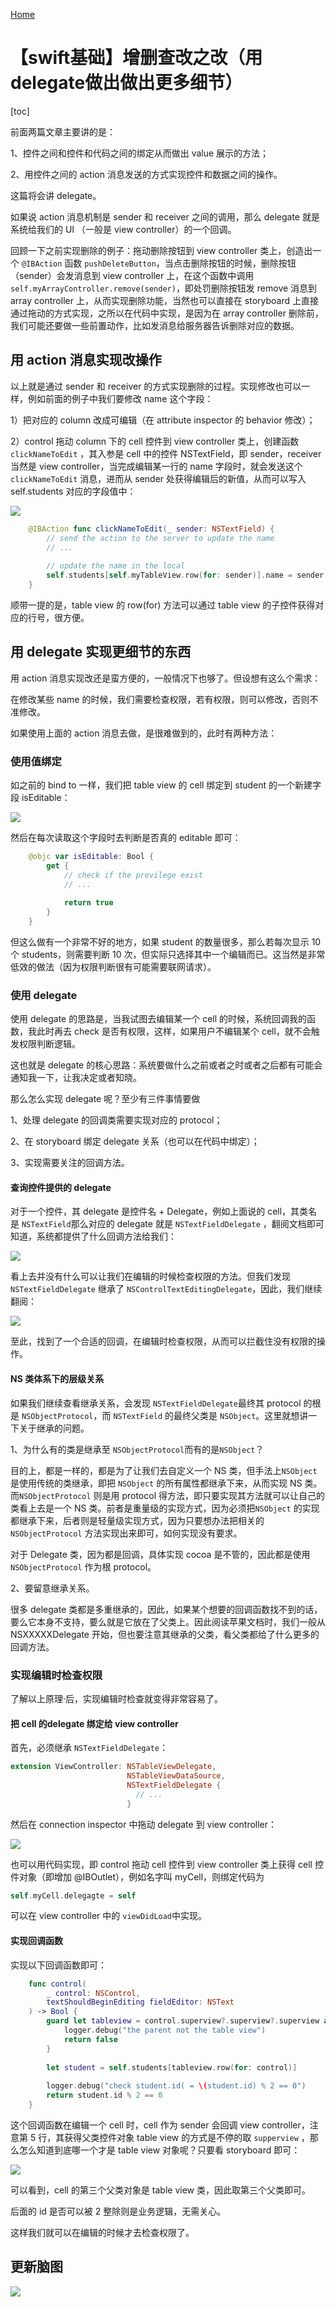 [Home](https://wecache.com)

# 【swift基础】增删查改之改（用delegate做出做出更多细节）

[toc]

前面两篇文章主要讲的是：

1、控件之间和控件和代码之间的绑定从而做出 value 展示的方法；

2、用控件之间的 action 消息发送的方式实现控件和数据之间的操作。

这篇将会讲 delegate。

如果说 action 消息机制是 sender 和 receiver 之间的调用，那么 delegate 就是系统给我们的 UI （一般是 view controller）的一个回调。

回顾一下之前实现删除的例子：拖动删除按钮到 view controller 类上，创造出一个 `@IBAction` 函数 `pushDeleteButton`，当点击删除按钮的时候，删除按钮（sender）会发消息到 view controller 上，在这个函数中调用 `self.myArrayController.remove(sender)`，即处罚删除按钮发 remove 消息到 array controller 上，从而实现删除功能，当然也可以直接在 storyboard 上直接通过拖动的方式实现，之所以在代码中实现，是因为在 array controller 删除前，我们可能还要做一些前置动作，比如发消息给服务器告诉删除对应的数据。

## 用 action 消息实现改操作

以上就是通过 sender 和 receiver 的方式实现删除的过程。实现修改也可以一样，例如前面的例子中我们要修改 name 这个字段：

1）把对应的 column 改成可编辑（在 attribute inspector 的 behavior 修改）；

2）control 拖动 column 下的 cell 控件到 view controller 类上，创建函数 `clickNameToEdit` ，其入参是 cell 中的控件 NSTextField，即 sender，receiver 当然是 view controller，当完成编辑某一行的 name 字段时，就会发送这个 `clickNameToEdit` 消息，进而从 sender 处获得编辑后的新值，从而可以写入 self.students 对应的字段值中：

![](https://wecache.com/appledev/swift-editable1.png)

```swift
    @IBAction func clickNameToEdit(_ sender: NSTextField) {
        // send the action to the server to update the name
        // ...
      
        // update the name in the local
        self.students[self.myTableView.row(for: sender)].name = sender.stringValue
    }
```

顺带一提的是，table view 的 row(for) 方法可以通过 table view 的子控件获得对应的行号，很方便。

## 用 delegate 实现更细节的东西

用 action 消息实现改还是蛮方便的，一般情况下也够了。但设想有这么个需求：

在修改某些 name 的时候，我们需要检查权限，若有权限，则可以修改，否则不准修改。

如果使用上面的 action 消息去做，是很难做到的，此时有两种方法：

### 使用值绑定

如之前的 bind to 一样，我们把 table view 的 cell 绑定到 student 的一个新建字段 isEditable：

![](https://wecache.com/appledev/swift-editable2.png)

然后在每次读取这个字段时去判断是否真的 editable 即可：

```swift
    @objc var isEditable: Bool {
        get {
            // check if the previlege exist
            // ...
            
            return true
        }
    }
```

但这么做有一个非常不好的地方，如果 student 的数量很多，那么若每次显示 10 个 students，则需要判断 10 次，但实际只选择其中一个编辑而已。这当然是非常低效的做法（因为权限判断很有可能需要联网请求）。

### 使用 delegate

使用 delegate 的思路是，当我试图去编辑某一个 cell 的时候，系统回调我的函数，我此时再去 check 是否有权限，这样，如果用户不编辑某个 cell，就不会触发权限判断逻辑。

这也就是 delegate 的核心思路：系统要做什么之前或者之时或者之后都有可能会通知我一下，让我决定或者知晓。

那么怎么实现 delegate 呢？至少有三件事情要做

1、处理 delegate 的回调类需要实现对应的 protocol；

2、在 storyboard 绑定 delegate 关系（也可以在代码中绑定）；

3、实现需要关注的回调方法。

#### 查询控件提供的 delegate

对于一个控件，其 delegate 是控件名 + Delegate，例如上面说的 cell，其类名是 `NSTextField`那么对应的 delegate 就是 `NSTextFieldDelegate` ，翻阅文档即可知道，系统都提供了什么回调方法给我们：

![](https://wecache.com/appledev/swift-editable3.png)

看上去并没有什么可以让我们在编辑的时候检查权限的方法。但我们发现 `NSTextFieldDelegate` 继承了 `NSControlTextEditingDelegate`，因此，我们继续翻阅：

![](https://wecache.com/appledev/swift-editable4.png)

至此，找到了一个合适的回调，在编辑时检查权限，从而可以拦截住没有权限的操作。

#### NS 类体系下的层级关系

如果我们继续查看继承关系，会发现 `NSTextFieldDelegate`最终其 protocol 的根是 `NSObjectProtocol`，而 `NSTextField` 的最终父类是 `NSObject`。这里就想讲一下关于继承的问题。

1、为什么有的类是继承至 `NSObjectProtocol`而有的是`NSObject`？

目的上，都是一样的，都是为了让我们去自定义一个 NS 类，但手法上`NSObject` 是使用传统的类继承，即把 `NSObject` 的所有属性都继承下来，从而实现 NS 类。而`NSObjectProtocol` 则是用 protocol 得方法，即只要实现其方法就可以让自己的类看上去是一个 NS 类。前者是重量级的实现方式，因为必须把`NSObject` 的实现都继承下来，后者则是轻量级实现方式，因为只要想办法把相关的`NSObjectProtocol` 方法实现出来即可，如何实现没有要求。

对于 Delegate 类，因为都是回调，具体实现 cocoa 是不管的，因此都是使用 `NSObjectProtocol` 作为根 protocol。

2、要留意继承关系。

很多 delegate 类都是多重继承的，因此，如果某个想要的回调函数找不到的话，要么它本身不支持，要么就是它放在了父类上。因此阅读苹果文档时，我们一般从 NSXXXXXDelegate 开始，但也要注意其继承的父类，看父类都给了什么更多的回调方法。

### 实现编辑时检查权限

了解以上原理·后，实现编辑时检查就变得非常容易了。

#### 把 cell 的delegate 绑定给 view controller

首先，必须继承 `NSTextFieldDelegate`：

```swift
extension ViewController: NSTableViewDelegate,
                          NSTableViewDataSource,
                          NSTextFieldDelegate {
                            // ...
                          }
```

然后在 connection inspector 中拖动 delegate 到 view controller：

![](https://wecache.com/appledev/swift-editable5.png)

也可以用代码实现，即 control 拖动 cell 控件到 view controller 类上获得 cell 控件对象（即增加 @IBOutlet），例如名字叫 myCell，则绑定代码为

```swift
self.myCell.delegagte = self
```

可以在 view controller 中的 `viewDidLoad`中实现。

#### 实现回调函数

实现以下回调函数即可：

```swift
    func control(
        _ control: NSControl,
        textShouldBeginEditing fieldEditor: NSText
    ) -> Bool {
        guard let tableview = control.superview?.superview?.superview as? NSTableView else {
            logger.debug("the parent not the table view")
            return false
        }
        
        let student = self.students[tableview.row(for: control)]
        
        logger.debug("check student.id( = \(student.id) % 2 == 0")
        return student.id % 2 == 0
    }
```

这个回调函数在编辑一个 cell 时，cell 作为 sender 会回调 view controller，注意第 5 行，其获得父类控件对象 table view 的方式是不停的取 `supperview` ，那么怎么知道到底哪一个才是 table view 对象呢？只要看 storyboard 即可：

![](https://wecache.com/appledev/swift-editable6.png)

可以看到，cell 的第三个父类对象是 table view 类，因此取第三个父类即可。

后面的 id 是否可以被 2 整除则是业务逻辑，无需关心。

这样我们就可以在编辑的时候才去检查权限了。

## 更新脑图

![](https://wecache.com/appledev/swift-binding3.svg)

